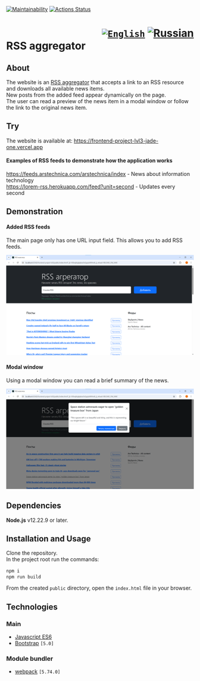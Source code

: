 [![Maintainability](https://api.codeclimate.com/v1/badges/930caad48b51130a79af/maintainability)](https://codeclimate.com/github/Frit027/frontend-project-lvl3/maintainability)
[![Actions Status](https://github.com/Frit027/frontend-project-lvl3/workflows/hexlet-check/badge.svg)](https://github.com/Frit027/frontend-project-lvl3/actions)

<h1>
    <div align="right">
        <code><a href="#"><img src="https://cdn.jsdelivr.net/gh/lipis/flag-icons/flags/4x3/us.svg" width="32" alt="English" title="English"/></a></code>
        <a href="README-RU.md"><img src="https://cdn.jsdelivr.net/gh/lipis/flag-icons/flags/4x3/ru.svg" width="32" alt="Russian" title="Russian"/></a>
    </div>
    RSS aggregator
</h1>

## About
The website is an [RSS aggregator](https://en.wikipedia.org/wiki/News_aggregator) that accepts a link to an RSS resource
and downloads all available news items.  
New posts from the added feed appear dynamically on the page.  
The user can read a preview of the news item in a modal window or follow the link to the original news item.

## Try
The website is available at: https://frontend-project-lvl3-jade-one.vercel.app

#### Examples of RSS feeds to demonstrate how the application works
https://feeds.arstechnica.com/arstechnica/index - News about information technology  
https://lorem-rss.herokuapp.com/feed?unit=second - Updates every second

## Demonstration
#### Added RSS feeds
The main page only has one URL input field. This allows you to add RSS feeds.

![Main page with RSS](assets/list.png)

#### Modal window
Using a modal window you can read a brief summary of the news.

![Modal](assets/modal.png)

## Dependencies
**Node.js** v12.22.9 or later.

## Installation and Usage
Clone the repository.  
In the project root run the commands:
```console
npm i
npm run build
```
From the created `public` directory, open the `index.html` file in your browser.

## Technologies
### Main
- [Javascript ES6](https://www.w3schools.com/js/js_es6.asp)
- [Bootstrap](https://getbootstrap.com/) `[5.0]`
### Module bundler
- [webpack](https://webpack.js.org/) `[5.74.0]`

